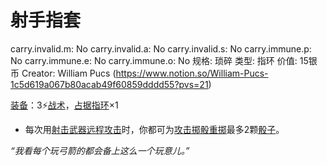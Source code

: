 # 射手指套

carry.invalid.m: No
carry.invalid.a: No
carry.invalid.s: No
carry.immune.p: No
carry.immune.e: No
carry.immune.o: No
规格: 琐碎
类型: 指环
价值: 15银币
Creator: William Pucs (https://www.notion.so/William-Pucs-1c5d619a067b80acab49f60859dddd55?pvs=21)

<aside>

[装备](https://www.notion.so/1b3d619a067b80f99057fe3412922dd5?pvs=21)：3⚡️[战术](https://www.notion.so/1b3d619a067b8051b6eaffd160aee01c?pvs=21)，[占据](https://www.notion.so/1b3d619a067b8021ba8fe7cef8b96857?pvs=21)[指环](https://www.notion.so/1b3d619a067b8025bd6ec3766196a090?pvs=21)×1

- 每次用[射击武器](https://www.notion.so/1b3d619a067b80c69daad16fd44ea01d?pvs=21)[远程攻击](https://www.notion.so/1b4d619a067b805f8c27e6cffc369b74?pvs=21)时，你都可为[攻击掷骰](https://www.notion.so/1b4d619a067b80299a42f43fa6c00c03?pvs=21)[重掷](https://www.notion.so/1b3d619a067b809d8cb7f59e5609fcfc?pvs=21)最多2颗[骰子](https://www.notion.so/1b3d619a067b809a8af1c709238cdb0d?pvs=21)。
</aside>

*“我看每个玩弓箭的都会备上这么一个玩意儿。”*